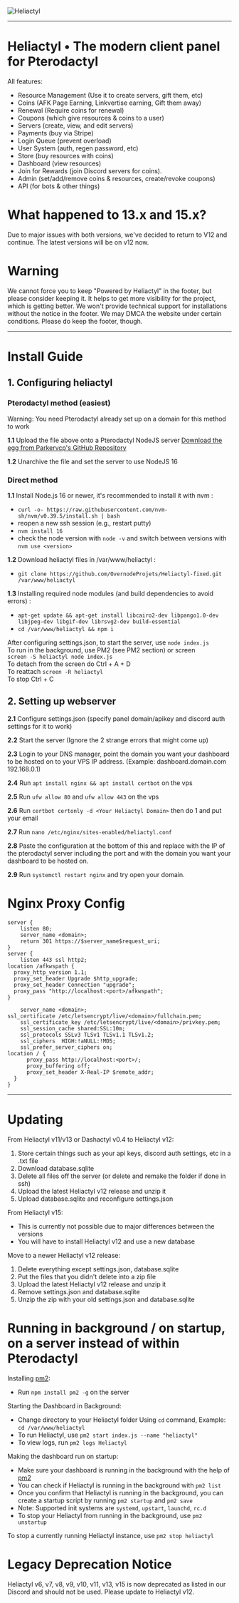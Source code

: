 ![Heliactyl](https://cdn.discordapp.com/attachments/1063585626022223892/1065304573058764850/PylexPlus_2.png)

<hr>

# Heliactyl • The modern client panel for Pterodactyl

All features:
- Resource Management (Use it to create servers, gift them, etc)
- Coins (AFK Page Earning, Linkvertise earning, Gift them away)
- Renewal (Require coins for renewal)
- Coupons (which give resources & coins to a user)
- Servers (create, view, and edit servers)
- Payments (buy via Stripe)
- Login Queue (prevent overload)
- User System (auth, regen password, etc)
- Store (buy resources with coins)
- Dashboard (view resources)
- Join for Rewards (join Discord servers for coins).
- Admin (set/add/remove coins & resources, create/revoke coupons)
- API (for bots & other things)

# What happened to 13.x and 15.x?

Due to major issues with both versions, we've decided to return to V12 and continue.
The latest versions will be on v12 now.

# Warning

We cannot force you to keep "Powered by Heliactyl" in the footer, but please consider keeping it. It helps to get more visibility for the project, which is getting better. We won't provide technical support for installations without the notice in the footer. We may DMCA the website under certain conditions.
Please do keep the footer, though.

<hr>

# Install Guide
## 1. Configuring heliactyl
### Pterodactyl method (easiest)
Warning: You need Pterodactyl already set up on a domain for this method to work

<strong>1.1</strong> Upload the file above onto a Pterodactyl NodeJS server [Download the egg from Parkervcp's GitHub Repository](https://github.com/parkervcp/eggs/blob/master/generic/nodejs/egg-node-js-generic.json)

<strong>1.2</strong> Unarchive the file and set the server to use NodeJS 16

### Direct method
<strong>1.1</strong> Install Node.js 16 or newer, it's recommended to install it with nvm : 
- `curl -o- https://raw.githubusercontent.com/nvm-sh/nvm/v0.39.5/install.sh | bash`
- reopen a new ssh session (e.g., restart putty)
- `nvm install 16`
- check the node version with `node -v` and switch between versions with `nvm use <version>`

<strong>1.2</strong> Download heliactyl files in /var/www/heliactyl :
- `git clone https://github.com/OvernodeProjets/Heliactyl-fixed.git /var/www/heliactyl`

<strong>1.3</strong> Installing required node modules (and build dependencies to avoid errors) :
- `apt-get update && apt-get install libcairo2-dev libpango1.0-dev libjpeg-dev libgif-dev librsvg2-dev build-essential`
- `cd /var/www/heliactyl && npm i`

After configuring settings.json, to start the server, use `node index.js`</br>
To run in the background, use PM2 (see PM2 section) or screen</br>
`screen -S heliactyl node index.js`</br>
To detach from the screen do Ctrl + A + D</br>
To reattach `screen -R heliactyl`</br>
To stop Ctrl + C

## 2. Setting up webserver

<strong>2.1</strong>  Configure settings.json (specify panel domain/apikey and discord auth settings for it to work)

<strong>2.2</strong>  Start the server (Ignore the 2 strange errors that might come up)

<strong>2.3</strong>  Login to your DNS manager, point the domain you want your dashboard to be hosted on to your VPS IP address. (Example: dashboard.domain.com 192.168.0.1)

<strong>2.4</strong>  Run `apt install nginx && apt install certbot` on the vps

<strong>2.5</strong>  Run `ufw allow 80` and `ufw allow 443` on the vps

<strong>2.6</strong>  Run `certbot certonly -d <Your Heliactyl Domain>` then do 1 and put your email

<strong>2.7</strong>  Run `nano /etc/nginx/sites-enabled/heliactyl.conf`

<strong>2.8</strong> Paste the configuration at the bottom of this and replace with the IP of the pterodactyl server including the port and with the domain you want your dashboard to be hosted on.

<strong>2.9</strong> Run `systemctl restart nginx` and try open your domain.

# Nginx Proxy Config
```Nginx
server {
    listen 80;
    server_name <domain>;
    return 301 https://$server_name$request_uri;
}
server {
    listen 443 ssl http2;
location /afkwspath {
  proxy_http_version 1.1;
  proxy_set_header Upgrade $http_upgrade;
  proxy_set_header Connection "upgrade";
  proxy_pass "http://localhost:<port>/afkwspath";
}
    
    server_name <domain>;
ssl_certificate /etc/letsencrypt/live/<domain>/fullchain.pem;
    ssl_certificate_key /etc/letsencrypt/live/<domain>/privkey.pem;
    ssl_session_cache shared:SSL:10m;
    ssl_protocols SSLv3 TLSv1 TLSv1.1 TLSv1.2;
    ssl_ciphers  HIGH:!aNULL:!MD5;
    ssl_prefer_server_ciphers on;
location / {
      proxy_pass http://localhost:<port>/;
      proxy_buffering off;
      proxy_set_header X-Real-IP $remote_addr;
  }
}
```

<hr>

# Updating 

From Heliactyl v11/v13 or Dashactyl v0.4 to Heliactyl v12:
1. Store certain things such as your api keys, discord auth settings, etc in a .txt file
2. Download database.sqlite 
3. Delete all files off the server (or delete and remake the folder if done in ssh)
4. Upload the latest Heliactyl v12 release and unzip it
5. Upload database.sqlite and reconfigure settings.json

From Heliactyl v15:
- This is currently not possible due to major differences between the versions
- You will have to install Heliactyl v12 and use a new database

Move to a newer Heliactyl v12 release:
1. Delete everything except settings.json, database.sqlite
2. Put the files that you didn't delete into a zip file
3. Upload the latest Heliactyl v12 release and unzip it
4. Remove settings.json and database.sqlite
5. Unzip the zip with your old settings.json and database.sqlite

# Running in background / on startup, on a server instead of within Pterodactyl

Installing [pm2](https://github.com/Unitech/pm2):
- Run `npm install pm2 -g` on the server

Starting the Dashboard in Background:
- Change directory to your Heliactyl folder Using `cd` command, Example: `cd /var/www/heliactyl` 
- To run Heliactyl, use `pm2 start index.js --name "heliactyl"`
- To view logs, run `pm2 logs Heliactyl`

Making the dashboard run on startup:
- Make sure your dashboard is running in the background with the help of [pm2](https://github.com/Unitech/pm2)
- You can check if Heliactyl is running in the background with `pm2 list`
- Once you confirm that Heliactyl is running in the background, you can create a startup script by running `pm2 startup` and `pm2 save`
- Note: Supported init systems are `systemd`, `upstart`, `launchd`, `rc.d`
- To stop your Heliactyl from running in the background, use `pm2 unstartup`

To stop a currently running Heliactyl instance, use `pm2 stop heliactyl`

# Legacy Deprecation Notice

Heliactyl v6, v7, v8, v9, v10, v11, v13, v15 is now deprecated as listed in our Discord and should not be used.
Please update to Heliactyl v12.


